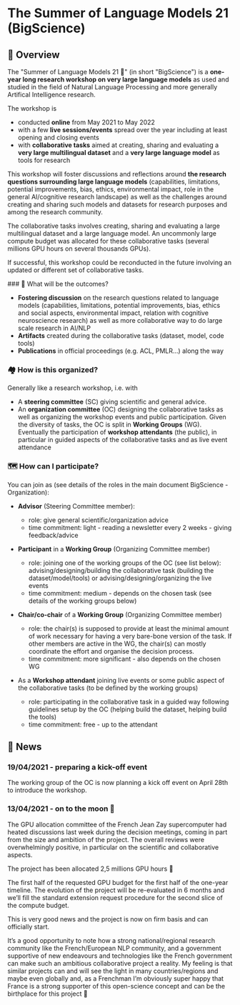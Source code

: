 # The Summer of Language Models 21  (BigScience)

## 🐠 Overview
The "Summer of Language Models 21 🌸" (in short "BigScience") is a **one-year long research workshop on very large language models** as used and studied in the field of Natural Language Processing and more generally Artifical Intelligence research.

The workshop is

- conducted **online** from May 2021 to May 2022
- with a few **live sessions/events** spread over the year including at least opening and closing events
- with **collaborative tasks** aimed at creating, sharing and evaluating a **very large multilingual dataset** and a **very large language model** as tools for research

This workshop will foster discussions and reflections around **the research questions surrounding large language models** (capabilities, limitations, potential improvements, bias, ethics, environmental impact, role in the general AI/cognitive research landscape) as well as the challenges around creating and sharing such models and datasets for research purposes and among the research community.

The collaborative tasks involves creating, sharing and evaluating a large multilingual dataset and a large language model.
An uncommonly large compute budget was allocated for these collaborative tasks (several millions GPU hours on several thousands GPUs).

If successful, this workshop could be reconducted in the future involving an updated or different set of collaborative tasks.

### 🐣 What will be the outcomes?
- **Fostering discussion** on the research questions related to language models (capabilities, limitations, potential improvements, bias, ethics and social aspects, environmental impact, relation with cognitive neuroscience research) as well as more collaborative way to do large scale research in AI/NLP
- **Artifacts** created during the collaborative tasks (dataset, model, code tools)
- **Publications** in official proceedings (e.g. ACL, PMLR...) along the way

### 🏘 How is this organized?
Generally like a research workshop, i.e. with
- A **steering committee** (SC) giving scientific and general advice.
- An **organization committee** (OC) designing the collaborative tasks as well as organizing the workshop events and public participation. Given the diversity of tasks, the OC is split in **Working Groups** (WG).
Eventually the participation of **workshop attendants** (the public), in particular in guided aspects of the collaborative tasks and as live event attendance

### 🗺 How can I participate?
You can join as (see details of the roles in the main document BigScience - Organization):

- **Advisor** (Steering Committee member):

  * role: give general scientific/organization advice
  * time commitment: light - reading a newsletter every 2 weeks - giving feedback/advice

- **Participant** in a **Working Group** (Organizing Committee member)
  * role: joining one of the working groups of the OC (see list below): advising/designing/building the collaborative task (building the dataset/model/tools) or advising/designing/organizing the live events
  * time commitment: medium - depends on the chosen task (see details of the working groups below)

- **Chair/co-chair** of a **Working Group** (Organizing Committee member)
  * role: the chair(s) is supposed to provide at least the minimal amount of work necessary for having a very bare-bone version of the task. If other members are active in the WG, the chair(s) can mostly coordinate the effort and organise the decision process.
  * time commitment: more significant - also depends on the chosen WG

- As a **Workshop attendant** joining live events or some public aspect of the collaborative tasks (to be defined by the working groups)
  * role: participating in the collaborative task in a guided way following guidelines setup by the OC (helping build the dataset, helping build the tools)
  * time commitment: free - up to the attendant

## 📰 News

### 19/04/2021 - preparing a kick-off event

The working group of the OC is now planning a kick off event on April 28th to introduce the workshop.

### 13/04/2021 - on to the moon 🚀

The GPU allocation committee of the French Jean Zay supercomputer had heated discussions last week during the decision meetings, coming in part from the size and ambition of the project. The overall reviews were overwhelmingly positive, in particular on the scientific and collaborative aspects.

The project has been allocated 2,5 millions GPU hours 🎉

The first half of the requested GPU budget for the first half of the one-year timeline. The evolution of the project will be re-evaluated in 6 months and we’ll fill the standard extension request procedure for the second slice of the compute budget.

This is very good news and the project is now on firm basis and can officially start.

It’s a good opportunity to note how a strong national/regional research community like the French/European NLP community, and a government supportive of new endeavours and technologies like the French government can make such an ambitious collaborative project a reality. My feeling is that similar projects can and will see the light in many countries/regions and maybe even globally and, as a Frenchman I’m obviously super happy that France is a strong supporter of this open-science concept and can be the birthplace for this project 🐓
